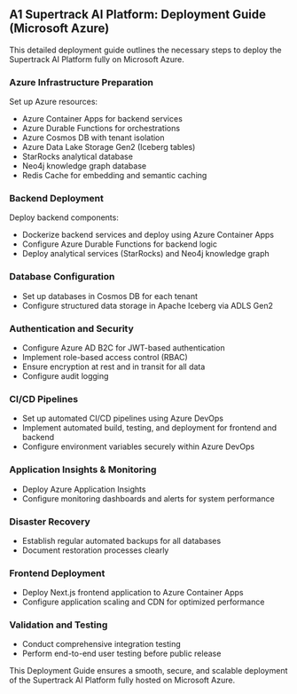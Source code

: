## **A1 Supertrack AI Platform: Deployment Guide (Microsoft Azure)**

This detailed deployment guide outlines the necessary steps to deploy the Supertrack AI Platform fully on Microsoft Azure.

### **Azure Infrastructure Preparation**

Set up Azure resources:

* Azure Container Apps for backend services  
* Azure Durable Functions for orchestrations  
* Azure Cosmos DB with tenant isolation  
* Azure Data Lake Storage Gen2 (Iceberg tables)  
* StarRocks analytical database  
* Neo4j knowledge graph database  
* Redis Cache for embedding and semantic caching

### **Backend Deployment**

Deploy backend components:

* Dockerize backend services and deploy using Azure Container Apps  
* Configure Azure Durable Functions for backend logic  
* Deploy analytical services (StarRocks) and Neo4j knowledge graph

### **Database Configuration**

* Set up databases in Cosmos DB for each tenant  
* Configure structured data storage in Apache Iceberg via ADLS Gen2

### **Authentication and Security**

* Configure Azure AD B2C for JWT-based authentication  
* Implement role-based access control (RBAC)  
* Ensure encryption at rest and in transit for all data  
* Configure audit logging

### **CI/CD Pipelines**

* Set up automated CI/CD pipelines using Azure DevOps  
* Implement automated build, testing, and deployment for frontend and backend  
* Configure environment variables securely within Azure DevOps

### **Application Insights & Monitoring**

* Deploy Azure Application Insights  
* Configure monitoring dashboards and alerts for system performance

### **Disaster Recovery**

* Establish regular automated backups for all databases  
* Document restoration processes clearly

### **Frontend Deployment**

* Deploy Next.js frontend application to Azure Container Apps  
* Configure application scaling and CDN for optimized performance

### **Validation and Testing**

* Conduct comprehensive integration testing  
* Perform end-to-end user testing before public release

This Deployment Guide ensures a smooth, secure, and scalable deployment of the Supertrack AI Platform fully hosted on Microsoft Azure.

